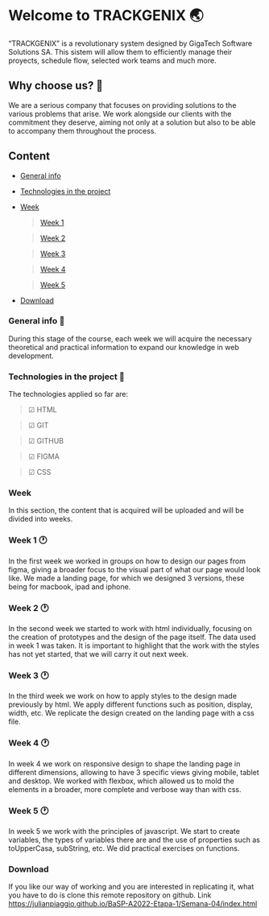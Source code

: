 # Welcome to TRACKGENIX 🌏
“TRACKGENIX” is a revolutionary system designed by GigaTech Software Solutions SA. 
This sistem will allow them to efficiently manage their proyects, schedule flow, selected work teams and much more.

## Why choose us? 🤵

We are a serious company that focuses on providing solutions to the various problems that arise. We work alongside our clients with the commitment they deserve, aiming not only at a solution but also to be able to accompany them throughout the process.

## Content
- [General info](#general-info)
- [Technologies in the project](#technologies-in-the-project)
- [Week](#week)

    >   [Week 1](#week-1)

    >   [Week 2](#week-2)

    >   [Week 3](#week-3-🕐)

    >   [Week 4](#week-4-🕐)

    >   [Week 5](#week-5-🕐)

- [Download](#download)



### General info 📰
During this stage of the course, each week we will acquire the necessary theoretical and practical information to expand our knowledge in web development.

### Technologies in the project 🧪
The technologies applied so far are:

> ☑ HTML

> ☑ GIT

> ☑ GITHUB

> ☑ FIGMA

> ☑ CSS

### Week
In this section, the content that is acquired will be uploaded and will be divided into weeks.

### Week 1 🕐
In the first week we worked in groups on how to design our pages from figma, giving a broader focus to the visual part of what our page would look like. We made a landing page, for which we designed 3 versions, these being for macbook, ipad and iphone.

### Week 2 🕐
In the second week we started to work with html individually, focusing on the creation of prototypes and the design of the page itself. The data used in week 1 was taken. It is important to highlight that the work with the styles has not yet started, that we will carry it out next week.

### Week 3 🕐
In the third week we work on how to apply styles to the design made previously by html. We apply different functions such as position, display, width, etc. We replicate the design created on the landing page with a css file.

### Week 4 🕐
In week 4 we work on responsive design to shape the landing page in different dimensions, allowing to have 3 specific views giving mobile, tablet and desktop. We worked with flexbox, which allowed us to mold the elements in a broader, more complete and verbose way than with css.

### Week 5 🕐
In week 5 we work with the principles of javascript. We start to create variables, the types of variables there are and the use of properties such as toUpperCasa, subString, etc. We did practical exercises on functions.

### Download
If you like our way of working and you are interested in replicating it, what you have to do is clone this remote repository on github. Link https://julianpiaggio.github.io/BaSP-A2022-Etapa-1/Semana-04/index.html